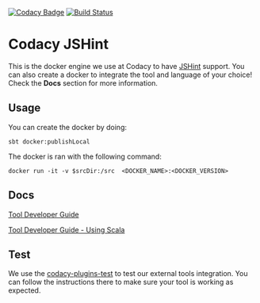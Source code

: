 [![Codacy Badge](https://api.codacy.com/project/badge/grade/f05554b8bca04bf3b428c7c265ead432)](https://www.codacy.com/app/Codacy/codacy-jshint)
[![Build Status](https://circleci.com/gh/codacy/codacy-jshint.svg?style=shield&circle-token=:circle-token)](https://circleci.com/gh/codacy/codacy-jshint)

# Codacy JSHint

This is the docker engine we use at Codacy to have [JSHint](http://jshint.com/) support.
You can also create a docker to integrate the tool and language of your choice!
Check the **Docs** section for more information.

## Usage

You can create the docker by doing:

```
sbt docker:publishLocal
```

The docker is ran with the following command:

```
docker run -it -v $srcDir:/src  <DOCKER_NAME>:<DOCKER_VERSION>
```

## Docs

[Tool Developer Guide](https://support.codacy.com/hc/en-us/articles/207994725-Tool-Developer-Guide)

[Tool Developer Guide - Using Scala](https://support.codacy.com/hc/en-us/articles/207280379-Tool-Developer-Guide-Using-Scala)

## Test

We use the [codacy-plugins-test](https://github.com/codacy/codacy-plugins-test) to test our external tools integration.
You can follow the instructions there to make sure your tool is working as expected.
